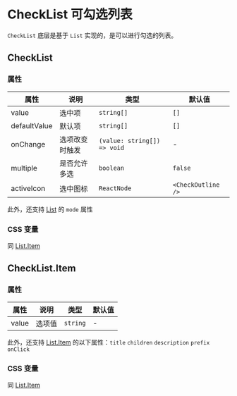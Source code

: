 # CheckList 可勾选列表

<code src="./demos/demo1.tsx"></code>

`CheckList` 底层是基于 `List` 实现的，是可以进行勾选的列表。

## CheckList

### 属性

| 属性         | 说明           | 类型                        | 默认值             |
| ------------ | -------------- | --------------------------- | ------------------ |
| value        | 选中项         | `string[]`                  | `[]`               |
| defaultValue | 默认项         | `string[]`                  | `[]`               |
| onChange     | 选项改变时触发 | `(value: string[]) => void` | -                  |
| multiple     | 是否允许多选   | `boolean`                   | `false`            |
| activeIcon   | 选中图标       | `ReactNode`                 | `<CheckOutline />` |

此外，还支持 [List](./list) 的 `mode` 属性

### CSS 变量

同 [List.Item](./list)

## CheckList.Item

### 属性

| 属性  | 说明   | 类型     | 默认值 |
| ----- | ------ | -------- | ------ |
| value | 选项值 | `string` | -      |

此外，还支持 [List.Item](./list) 的以下属性：`title` `children` `description` `prefix` `onClick`

### CSS 变量

同 [List.Item](./list)
